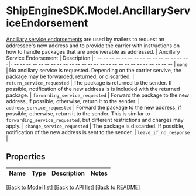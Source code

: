 # ShipEngineSDK.Model.AncillaryServiceEndorsement
[Ancillary service endorsements](https://pe.usps.com/text/qsg300/Q507.htm) are used by mailers to request an addressee's new address and to provide the carrier with instructions on how to handle packages that are undeliverable as addressed.  | Ancillary Service Endorsement  | Description |- -- -- -- -- -- -- -- -- -- -- -- -- -- -- -- -|- -- -- -- -- -- -- -- -- -- -- -- -- -- -- -- -- -- -- -- -- -- -- -- -- -- -- | `none`                         | No ancillary service is requested. Depending on the carrier servive, the package may be forwarded, returned, or discarded. | `return_service_requested`     | The package is returned to the sender. If possible, notification of the new address is is included with the returned package. | `forwarding_service_requested` | Forward the package to the new address, if possible; otherwise, return it to the sender. | `address_service_requested`    | Forward the package to the new address, if possible; otherwise, return it to the sender. This is similar to `forwarding_service_requested`, but different restrictions and charges may apply. | `change_service_requested`     | The package is discarded. If possible, notification of the new address is sent to the sender. | `leave_if_no_response`         | 

## Properties

Name | Type | Description | Notes
------------ | ------------- | ------------- | -------------

[[Back to Model list]](../README.md#documentation-for-models) [[Back to API list]](../README.md#documentation-for-api-endpoints) [[Back to README]](../README.md)

